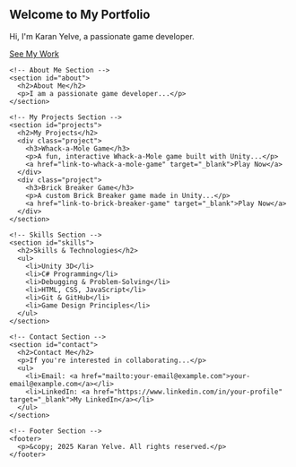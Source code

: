 <!doctype html>
<html lang="en">
  <head>
    <meta charset="utf-8">
    <meta http-equiv="X-UA-Compatible" content="IE=edge">
    <meta name="viewport" content="width=device-width, initial-scale=1, user-scalable=no">
    <title>My Game Dev Portfolio</title>
    <link rel="stylesheet" href="{{ '/assets/css/style.css' | relative_url }}">
  </head>
  <body>
    <!-- Hero Section -->
    <section id="hero">
      <div class="hero-content">
        <h1>Welcome to My Portfolio</h1>
        <p>Hi, I'm Karan Yelve, a passionate game developer.</p>
        <a href="#projects" class="cta-button">See My Work</a>
      </div>
    </section>

    <!-- About Me Section -->
    <section id="about">
      <h2>About Me</h2>
      <p>I am a passionate game developer...</p>
    </section>

    <!-- My Projects Section -->
    <section id="projects">
      <h2>My Projects</h2>
      <div class="project">
        <h3>Whack-a-Mole Game</h3>
        <p>A fun, interactive Whack-a-Mole game built with Unity...</p>
        <a href="link-to-whack-a-mole-game" target="_blank">Play Now</a>
      </div>
      <div class="project">
        <h3>Brick Breaker Game</h3>
        <p>A custom Brick Breaker game made in Unity...</p>
        <a href="link-to-brick-breaker-game" target="_blank">Play Now</a>
      </div>
    </section>

    <!-- Skills Section -->
    <section id="skills">
      <h2>Skills & Technologies</h2>
      <ul>
        <li>Unity 3D</li>
        <li>C# Programming</li>
        <li>Debugging & Problem-Solving</li>
        <li>HTML, CSS, JavaScript</li>
        <li>Git & GitHub</li>
        <li>Game Design Principles</li>
      </ul>
    </section>

    <!-- Contact Section -->
    <section id="contact">
      <h2>Contact Me</h2>
      <p>If you're interested in collaborating...</p>
      <ul>
        <li>Email: <a href="mailto:your-email@example.com">your-email@example.com</a></li>
        <li>LinkedIn: <a href="https://www.linkedin.com/in/your-profile" target="_blank">My LinkedIn</a></li>
      </ul>
    </section>

    <!-- Footer Section -->
    <footer>
      <p>&copy; 2025 Karan Yelve. All rights reserved.</p>
    </footer>
  </body>
</html>
